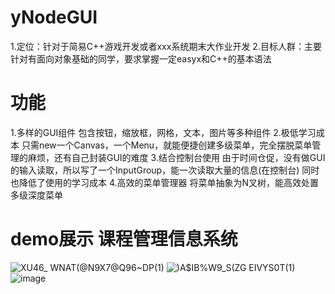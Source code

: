 # yNodeGUI
1.定位：针对于简易C++游戏开发或者xxx系统期末大作业开发
2.目标人群：主要针对有面向对象基础的同学，要求掌握一定easyx和C++的基本语法
# 功能
1.多样的GUI组件
包含按钮，缩放框，网格，文本，图片等多种组件
2.极低学习成本
只需new一个Canvas，一个Menu，就能便捷创建多级菜单，完全摆脱菜单管理的麻烦，还有自己封装GUI的难度
3.结合控制台使用
由于时间仓促，没有做GUI的输入读取，所以写了一个InputGroup，能一次读取大量的信息(在控制台)
同时也降低了使用的学习成本
4.高效的菜单管理器
将菜单抽象为N叉树，能高效处置多级深度菜单
# demo展示 课程管理信息系统
![XU46_ WNAT(@N9X7@Q96~DP(1)](https://user-images.githubusercontent.com/102401735/210708153-57b217cd-1c39-4807-a5a6-3491b8a3aa7c.png)
![`)A$IB%W9_S(ZG` EIVYS0T(1)](https://user-images.githubusercontent.com/102401735/210708171-f9381628-22e6-4f81-b43f-cf506db0c33f.png)
![image](https://user-images.githubusercontent.com/102401735/210708204-9b2827bd-805b-4eec-ae7c-e2bae25f54c8.png)
